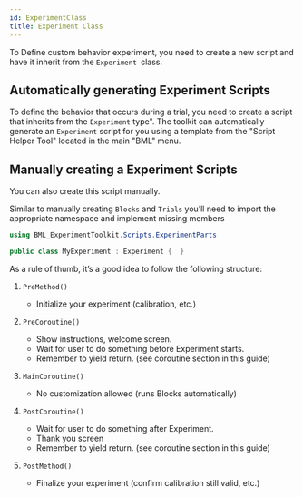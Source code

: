```yaml
---
id: ExperimentClass
title: Experiment Class
---
```

To Define custom behavior  experiment, you need to create a new script and have it inherit from the `Experiment `class. 

## Automatically generating Experiment Scripts

To define the behavior that occurs during a trial, you need to create a script that inherits from the `Experiment` type". The toolkit can automatically generate an `Experiment` script for you using a template from the "Script Helper Tool" located in the main "BML" menu.

## Manually creating a Experiment Scripts
You can also create this script manually.

Similar to manually creating `Blocks` and `Trials` you’ll need to import the appropriate namespace and implement missing members

```csharp
using BML_ExperimentToolkit.Scripts.ExperimentParts

public class MyExperiment : Experiment {  }  
```

As a rule of thumb, it’s a good idea to follow the following structure:

1. `PreMethod()`
    * Initialize your experiment (calibration, etc.)

2. `PreCoroutine()`
    * Show instructions, welcome screen.
    * Wait for user to do something before Experiment starts.
    * Remember to yield return. (see coroutine section in this guide)

3. `MainCoroutine()`
    * No customization allowed (runs Blocks automatically)

4. `PostCoroutine()`
    * Wait for user to do something after Experiment.
    * Thank you screen
    * Remember to yield return. (see coroutine section in this guide)

5. `PostMethod()`
    * Finalize your experiment (confirm calibration still valid, etc.)	
